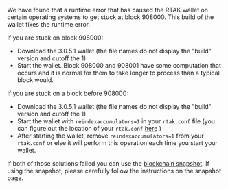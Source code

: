 We have found that a runtime error that has caused the RTAK wallet on certain operating systems to get stuck at block 908000. This build of the wallet fixes the runtime error.

If you are stuck on block 908000:
- Download the 3.0.5.1 wallet (the file names do not display the "build" version and cutoff the 1)
- Start the wallet. Block 908000 and 908001 have some computation that occurs and it is normal for them to take longer to process than a typical block would.

If you are stuck on a block before 908000:
- Download the 3.0.5.1 wallet (the file names do not display the "build" version and cutoff the 1)
- Start the wallet with `reindexaccumulators=1` in your `rtak.conf` file (you can figure out the location of your `rtak.conf` [here](https://rtak.freshdesk.com/support/solutions/articles/30000004664-where-are-my-wallet-dat-blockchain-and-configuration-conf-files-located-) )
- After starting the wallet, remove `reindexaccumulators=1` from your `rtak.conf` or else it will perform this operation each time you start your wallet.

If both of those solutions failed you can use the [blockchain snapshot](http://178.254.23.111/~pub/RTAK/Daily-Snapshots-Html/RTAK-Daily-Snapshots.html). If using the snapshot, please carefully follow the instructions on the snapshot page.
